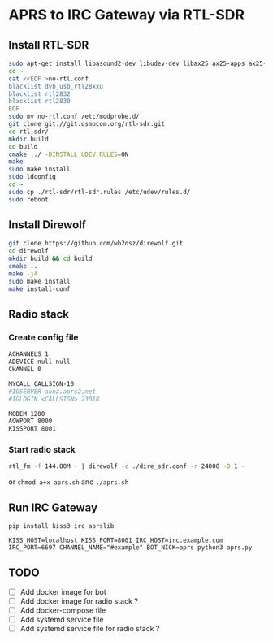 # APRS to IRC Gateway via RTL-SDR

## Install RTL-SDR

```bash
sudo apt-get install libasound2-dev libudev-dev libax25 ax25-apps ax25-tools git-core git cmake libusb-1.0-0-dev build-essential
cd ~
cat <<EOF >no-rtl.conf
blacklist dvb_usb_rtl28xxu
blacklist rtl2832
blacklist rtl2830
EOF
sudo mv no-rtl.conf /etc/modprobe.d/
git clone git://git.osmocom.org/rtl-sdr.git
cd rtl-sdr/
mkdir build
cd build
cmake ../ -DINSTALL_UDEV_RULES=ON
make
sudo make install
sudo ldconfig
cd ~
sudo cp ./rtl-sdr/rtl-sdr.rules /etc/udev/rules.d/
sudo reboot
```

## Install Direwolf

```bash
git clone https://github.com/wb2osz/direwolf.git
cd direwolf
mkdir build && cd build
cmake ..
make -j4
sudo make install
make install-conf
```

## Radio stack

### Create config file

```bash
ACHANNELS 1
ADEVICE null null
CHANNEL 0

MYCALL CALLSIGN-10
#IGSERVER aunz.aprs2.net
#IGLOGIN <CALLSIGN> 23018

MODEM 1200
AGWPORT 8000
KISSPORT 8001

```

### Start radio stack

```bash
rtl_fm -f 144.80M - | direwolf -c ./dire_sdr.conf -r 24000 -D 1 -
```

or `chmod a+x aprs.sh` and `./aprs.sh`

## Run IRC Gateway

```shell
pip install kiss3 irc aprslib

KISS_HOST=localhost KISS_PORT=8001 IRC_HOST=irc.example.com IRC_PORT=6697 CHANNEL_NAME="#example" BOT_NICK=aprs python3 aprs.py
```

## TODO

- [ ] Add docker image for bot
- [ ] Add docker image for radio stack ?
- [ ] Add docker-compose file
- [ ] Add systemd service file
- [ ] Add systemd service file for radio stack ?